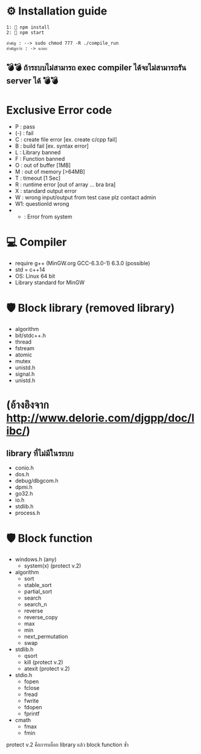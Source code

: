 # ⚙️ Installation guide <br/>

```
1: 📄 npm install
2: 📄 npm start
```

```
สำคัญ : --> sudo chmod 777 -R ./compile_run
สำคัญกว่า : -> แกอะ
```

## 💣💣 ถ้าระบบไม่สามารถ exec compiler ได้จะไม่สามารถรัน server ได้ 💣💣

# Exclusive Error code

-   P : pass
-   (-) : fail
-   C : create file error [ex. create c/cpp fail]
-   B : build fail [ex. syntax error]
-   L : Library banned
-   F : Function banned
-   O : out of buffer [1MB]
-   M : out of memory [>64MB]
-   T : timeout [1 Sec]
-   R : runtime error [out of array ... bra bra]
-   X : standard output error
-   W : wrong input/output from test case plz contact admin
-   W1: questionId wrong
-   * : Error from system
# 💻 Compiler <br/>

-   require g++ (MinGW.org GCC-6.3.0-1) 6.3.0 (possible)
-   std = c++14
-   OS: Linux 64 bit
-   Library standard for MinGW

# 🛡 Block library (removed library)

-   algorithm
-   bit/stdc++.h
-   thread
-   fstream
-   atomic
-   mutex
-   unistd.h
-   signal.h
-   unistd.h

# (อ้างอิงจาก http://www.delorie.com/djgpp/doc/libc/)

## library ที่ไม่มีในระบบ

-   conio.h
-   dos.h
-   debug/dbgcom.h
-   dpmi.h
-   go32.h
-   io.h
-   stdlib.h
-   process.h

# 🛡 Block function

-   windows.h (any)
    -   system(x) (protect v.2)
-   algorithm
    -   sort
    -   stable_sort
    -   partial_sort
    -   search
    -   search_n
    -   reverse
    -   reverse_copy
    -   max
    -   min
    -   next_permutation
    -   swap
-   stdlib.h
    -   qsort
    -   kill (protect v.2)
    -   atexit (protect v.2)
-   stdio.h
    -   fopen
    -   fclose
    -   fread
    -   fwrite
    -   fdopen
    -   fprintf
-   cmath
    -   fmax
    -   fmin

protect v.2 คือการบล็อก library แล้ว block function ซ้ำ
